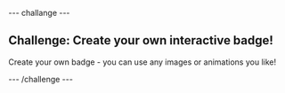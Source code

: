 \--- challange \---

## Challenge: Create your own interactive badge!

Create your own badge - you can use any images or animations you like!

\--- /challenge \---